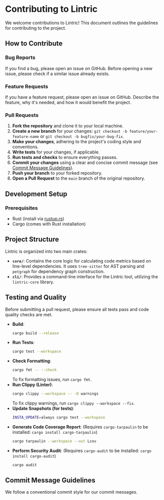 # Contributing to Lintric

We welcome contributions to Lintric! This document outlines the guidelines for contributing to the project.

## How to Contribute

### Bug Reports

If you find a bug, please open an issue on GitHub. Before opening a new issue, please check if a similar issue already exists.

### Feature Requests

If you have a feature request, please open an issue on GitHub. Describe the feature, why it's needed, and how it would benefit the project.

### Pull Requests

1.  **Fork the repository** and clone it to your local machine.
2.  **Create a new branch** for your changes: `git checkout -b feature/your-feature-name` or `git checkout -b bugfix/your-bug-fix`.
3.  **Make your changes**, adhering to the project's coding style and conventions.
4.  **Write tests** for your changes, if applicable.
5.  **Run tests and checks** to ensure everything passes.
6.  **Commit your changes** using a clear and concise commit message (see [Commit Message Guidelines](#commit-message-guidelines)).
7.  **Push your branch** to your forked repository.
8.  **Open a Pull Request** to the `main` branch of the original repository.

## Development Setup

### Prerequisites

*   Rust (install via [rustup.rs](https://rustup.rs/))
*   Cargo (comes with Rust installation)

## Project Structure

Lintric is organized into two main crates:

*   **`core/`**: Contains the core logic for calculating code metrics based on line-level dependencies. It uses `tree-sitter` for AST parsing and `petgraph` for dependency graph construction.
*   **`cli/`**: Provides a command-line interface for the Lintric tool, utilizing the `lintric-core` library.

## Testing and Quality

Before submitting a pull request, please ensure all tests pass and code quality checks are met.

*   **Build**:
    ```bash
    cargo build --release
    ```
*   **Run Tests**:
    ```bash
    cargo test --workspace
    ```
*   **Check Formatting**:
    ```bash
    cargo fmt -- --check
    ```
    To fix formatting issues, run `cargo fmt`.
*   **Run Clippy (Linter)**:
    ```bash
    cargo clippy --workspace -- -D warnings
    ```
    To fix clippy warnings, run `cargo clippy --workspace --fix`.
*   **Update Snapshots (for tests)**:
    ```bash
    INSTA_UPDATE=always cargo test --workspace
    ```
*   **Generate Code Coverage Report**:
    (Requires `cargo-tarpaulin` to be installed: `cargo install cargo-tarpaulin`)
    ```bash
    cargo tarpaulin --workspace --out Lcov
    ```
*   **Perform Security Audit**:
    (Requires `cargo-audit` to be installed: `cargo install cargo-audit`)
    ```bash
    cargo audit
    ```

## Commit Message Guidelines

We follow a conventional commit style for our commit messages.

